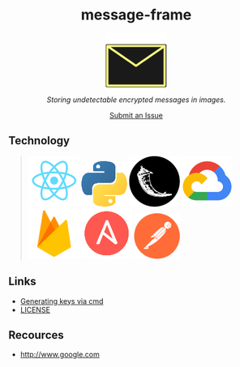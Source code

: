 <h1 align="center">message-frame</h1>
<p align="center">
  <img src="frontend/src/resources/envelope-with-background-outline.png" alt="angular-logo" width="120px" height="120px"/>
  <br>
  <i>Storing undetectable encrypted messages in images. 
  </i>
</p>

<p align="center">
  <a href="https://github.com/potofpie/message-frame/issues">Submit an Issue</a>
</p>



## Technology
> ![React](doc/readme_images/react.png) ![Python](doc/readme_images/python.png) ![Flask](doc/readme_images/flask.png)  ![GCloud](doc/readme_images/gcloud.png) ![Firebase](doc/readme_images/firebase.png) ![Ansible](doc/readme_images/ansible.png) ![Postman](doc/readme_images/postman.png)  


## Links
* [Generating keys via cmd](./doc/generating_keys.md)
* [LICENSE](./LICENSE)

## Recources
* http://www.google.com
